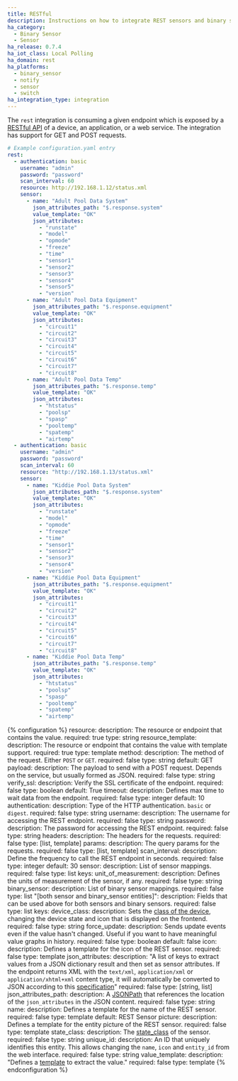 ```yaml
---
title: RESTful
description: Instructions on how to integrate REST sensors and binary sensors into Home Assistant.
ha_category:
  - Binary Sensor
  - Sensor
ha_release: 0.7.4
ha_iot_class: Local Polling
ha_domain: rest
ha_platforms:
  - binary_sensor
  - notify
  - sensor
  - switch
ha_integration_type: integration
---
```


The `rest` integration is consuming a given endpoint which is exposed by a [RESTful API](https://en.wikipedia.org/wiki/Representational_state_transfer) of a device, an application, or a web service. The integration has support for GET and POST requests.

```yaml
# Example configuration.yaml entry
rest:
  - authentication: basic
    username: "admin"
    password: "password"
    scan_interval: 60
    resource: http://192.168.1.12/status.xml
    sensor:
      - name: "Adult Pool Data System"
        json_attributes_path: "$.response.system"
        value_template: "OK"
        json_attributes:
          - "runstate"
          - "model"
          - "opmode"
          - "freeze"
          - "time"
          - "sensor1"
          - "sensor2"
          - "sensor3"
          - "sensor4"
          - "sensor5"
          - "version"
      - name: "Adult Pool Data Equipment"
        json_attributes_path: "$.response.equipment"
        value_template: "OK"
        json_attributes:
          - "circuit1"
          - "circuit2"
          - "circuit3"
          - "circuit4"
          - "circuit5"
          - "circuit6"
          - "circuit7"
          - "circuit8"
      - name: "Adult Pool Data Temp"
        json_attributes_path: "$.response.temp"
        value_template: "OK"
        json_attributes:
          - "htstatus"
          - "poolsp"
          - "spasp"
          - "pooltemp"
          - "spatemp"
          - "airtemp"
  - authentication: basic
    username: "admin"
    password: "password"
    scan_interval: 60
    resource: "http://192.168.1.13/status.xml"
    sensor:
      - name: "Kiddie Pool Data System"
        json_attributes_path: "$.response.system"
        value_template: "OK"
        json_attributes:
          - "runstate"
          - "model"
          - "opmode"
          - "freeze"
          - "time"
          - "sensor1"
          - "sensor2"
          - "sensor3"
          - "sensor4"
          - "version"
      - name: "Kiddie Pool Data Equipment"
        json_attributes_path: "$.response.equipment"
        value_template: "OK"
        json_attributes:
          - "circuit1"
          - "circuit2"
          - "circuit3"
          - "circuit4"
          - "circuit5"
          - "circuit6"
          - "circuit7"
          - "circuit8"
      - name: "Kiddie Pool Data Temp"
        json_attributes_path: "$.response.temp"
        value_template: "OK"
        json_attributes:
          - "htstatus"
          - "poolsp"
          - "spasp"
          - "pooltemp"
          - "spatemp"
          - "airtemp"
```

{% configuration %}
resource:
  description: The resource or endpoint that contains the value.
  required: true
  type: string
resource_template:
  description: The resource or endpoint that contains the value with template support.
  required: true
  type: template
method:
  description: The method of the request. Either `POST` or `GET`.
  required: false
  type: string
  default: GET
payload:
  description: The payload to send with a POST request. Depends on the service, but usually formed as JSON.
  required: false
  type: string
verify_ssl:
  description: Verify the SSL certificate of the endpoint.
  required: false
  type: boolean
  default: True
timeout:
  description: Defines max time to wait data from the endpoint.
  required: false
  type: integer
  default: 10
authentication:
  description:  Type of the HTTP authentication. `basic` or `digest`.
  required: false
  type: string
username:
  description: The username for accessing the REST endpoint.
  required: false
  type: string
password:
  description: The password for accessing the REST endpoint.
  required: false
  type: string
headers:
  description: The headers for the requests.
  required: false
  type: [list, template]
params:
  description: The query params for the requests.
  required: false
  type: [list, template]
scan_interval:
  description: Define the frequency to call the REST endpoint in seconds.
  required: false
  type: integer
  default: 30
sensor:
  description: List of sensor mappings.
  required: false
  type: list
  keys:
    unit_of_measurement:
      description: Defines the units of measurement of the sensor, if any.
      required: false
      type: string
binary_sensor:
  description: List of binary sensor mappings.
  required: false
  type: list
"[both sensor and binary_sensor entities]":
  description: Fields that can be used above for both sensors and binary sensors.
  required: false
  type: list
  keys:
    device_class:
      description: Sets the [class of the device](/integrations/sensor#device-class), changing the device state and icon that is displayed on the frontend.
      required: false
      type: string
    force_update:
      description: Sends update events even if the value hasn't changed. Useful if you want to have meaningful value graphs in history.
      required: false
      type: boolean
      default: false
    icon:
      description: Defines a template for the icon of the REST sensor.
      required: false
      type: template
    json_attributes:
      description: "A list of keys to extract values from a JSON dictionary result and then set as sensor attributes. If the endpoint returns XML with the `text/xml`, `application/xml` or `application/xhtml+xml` content type, it will automatically be converted to JSON according to this [specification](https://www.xml.com/pub/a/2006/05/31/converting-between-xml-and-json.html)"
      required: false
      type: [string, list]
    json_attributes_path:
      description: A [JSONPath](https://goessner.net/articles/JsonPath/) that references the location of the `json_attributes` in the JSON content.
      required: false
      type: string
    name:
      description: Defines a template for the name of the REST sensor.
      required: false
      type: template
      default: REST Sensor
    picture:
      description: Defines a template for the entity picture of the REST sensor.
      required: false
      type: template
    state_class:
      description: The [state_class](https://developers.home-assistant.io/docs/core/entity/sensor#available-state-classes) of the sensor.
      required: false
      type: string
    unique_id:
      description: An ID that uniquely identifies this entity. This allows changing the `name`, `icon` and `entity_id` from the web interface.
      required: false
      type: string
    value_template:
      description: "Defines a [template](/docs/configuration/templating/#processing-incoming-data) to extract the value."
      required: false
      type: template
{% endconfiguration %}
